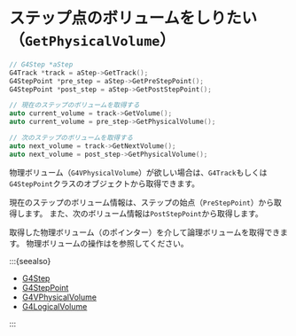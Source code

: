 # ステップ点のボリュームをしりたい（``GetPhysicalVolume``）

```cpp
// G4Step *aStep
G4Track *track = aStep->GetTrack();
G4StepPoint *pre_step = aStep->GetPreStepPoint();
G4StepPoint *post_step = aStep->GetPostStepPoint();

// 現在のステップのボリュームを取得する
auto current_volume = track->GetVolume();
auto current_volume = pre_step->GetPhysicalVolume();

// 次のステップのボリュームを取得する
auto next_volume = track->GetNextVolume();
auto next_volume = post_step->GetPhysicalVolume();
```

物理ボリューム（``G4VPhysicalVolume``）が欲しい場合は、``G4Track``もしくは``G4StepPoint``クラスのオブジェクトから取得できます。

現在のステップのボリューム情報は、ステップの始点（``PreStepPoint``）から取得します。
また、次のボリューム情報は``PostStepPoint``から取得します。

取得した物理ボリューム（のポインター）を介して論理ボリュームを取得できます。
物理ボリュームの操作は[](./geant4-physicalvolume.md)を参照してください。

:::{seealso}

- [G4Step](https://geant4.kek.jp/Reference/11.2.0/classG4Step.html)
- [G4StepPoint](https://geant4.kek.jp/Reference/11.2.0/classG4StepPoint.html)
- [G4VPhysicalVolume](https://geant4.kek.jp/Reference/11.2.0/classG4VPhysicalVolume.html)
- [G4LogicalVolume](https://geant4.kek.jp/Reference/11.2.0/classG4LogicalVolume.html)

:::
